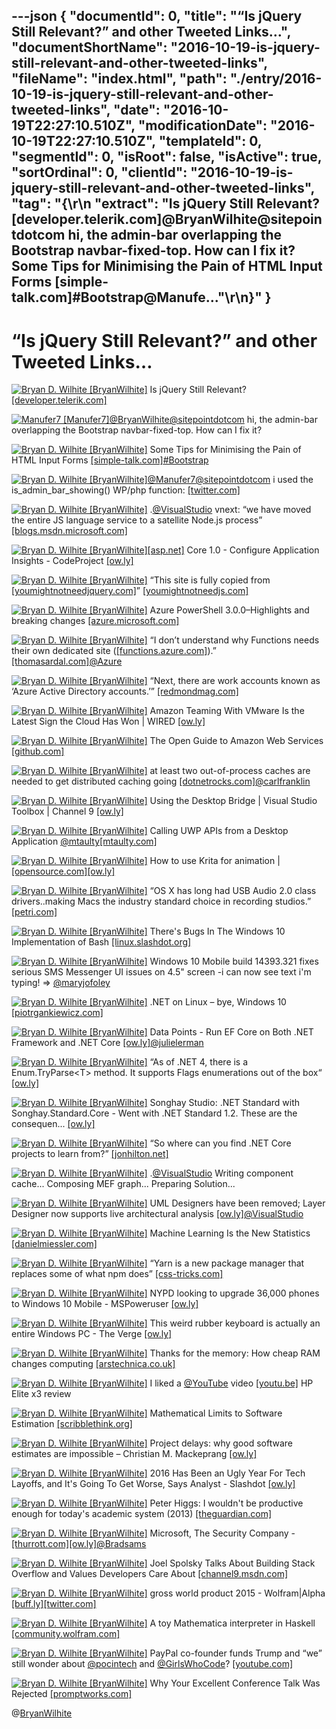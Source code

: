---json
{
  "documentId": 0,
  "title": "“Is jQuery Still Relevant?” and other Tweeted Links…",
  "documentShortName": "2016-10-19-is-jquery-still-relevant-and-other-tweeted-links",
  "fileName": "index.html",
  "path": "./entry/2016-10-19-is-jquery-still-relevant-and-other-tweeted-links",
  "date": "2016-10-19T22:27:10.510Z",
  "modificationDate": "2016-10-19T22:27:10.510Z",
  "templateId": 0,
  "segmentId": 0,
  "isRoot": false,
  "isActive": true,
  "sortOrdinal": 0,
  "clientId": "2016-10-19-is-jquery-still-relevant-and-other-tweeted-links",
  "tag": "{\r\n  \"extract\": \"Is jQuery Still Relevant? [developer.telerik.com]@BryanWilhite@sitepointdotcom hi, the admin-bar overlapping the Bootstrap navbar-fixed-top. How can I fix it?        Some Tips for Minimising the Pain of HTML Input Forms [simple-talk.com]#Bootstrap@Manufe...\"\r\n}"
}
---

# “Is jQuery Still Relevant?” and other Tweeted Links…

[<img alt="Bryan D. Wilhite [BryanWilhite]" src="https://songhay.blob.core.windows.net/shared-social-twitter/BryanWilhite.jpeg">](http://t.co/UNdqV0Z1zz "Bryan D. Wilhite [BryanWilhite]") Is jQuery Still Relevant? [[developer.telerik.com]](http://developer.telerik.com/featured/is-jquery-still-relevant/)

[<img alt="Manufer7 [Manufer7]" src="https://songhay.blob.core.windows.net/shared-social-twitter/Manufer7.jpeg">](https://t.co/FGYR31xflG "Manufer7 [Manufer7]")[@BryanWilhite](http://twitter.com/BryanWilhite)[@sitepointdotcom](http://twitter.com/sitepointdotcom) hi, the admin-bar overlapping the Bootstrap navbar-fixed-top. How can I fix it?

[<img alt="Bryan D. Wilhite [BryanWilhite]" src="https://songhay.blob.core.windows.net/shared-social-twitter/BryanWilhite.jpeg">](http://t.co/UNdqV0Z1zz "Bryan D. Wilhite [BryanWilhite]") Some Tips for Minimising the Pain of HTML Input Forms [[simple-talk.com]](https://www.simple-talk.com/dotnet/asp-net/tips-minimising-pain-html-input-forms/)[#Bootstrap](http://twitter.com/search?q=%23Bootstrap)

[<img alt="Bryan D. Wilhite [BryanWilhite]" src="https://songhay.blob.core.windows.net/shared-social-twitter/BryanWilhite.jpeg">](http://t.co/UNdqV0Z1zz "Bryan D. Wilhite [BryanWilhite]")[@Manufer7](http://twitter.com/Manufer7)[@sitepointdotcom](http://twitter.com/sitepointdotcom) i used the is_admin_bar_showing() WP/php function: [[twitter.com]](https://twitter.com/BryanWilhite/status/787081234874707968/photo/1)

[<img alt="Bryan D. Wilhite [BryanWilhite]" src="https://songhay.blob.core.windows.net/shared-social-twitter/BryanWilhite.jpeg">](http://t.co/UNdqV0Z1zz "Bryan D. Wilhite [BryanWilhite]") .[@VisualStudio](http://twitter.com/VisualStudio) vnext: “we have moved the entire JS language service to a satellite Node.js process” [[blogs.msdn.microsoft.com]](https://blogs.msdn.microsoft.com/visualstudio/2016/10/12/reduced-out-of-memory-crashes-in-visual-studio-15/)

[<img alt="Bryan D. Wilhite [BryanWilhite]" src="https://songhay.blob.core.windows.net/shared-social-twitter/BryanWilhite.jpeg">](http://t.co/UNdqV0Z1zz "Bryan D. Wilhite [BryanWilhite]")[[asp.net]](http://ASP.NET) Core 1.0 - Configure Application Insights - CodeProject [[ow.ly]](http://ow.ly/8gvL305gsyL)

[<img alt="Bryan D. Wilhite [BryanWilhite]" src="https://songhay.blob.core.windows.net/shared-social-twitter/BryanWilhite.jpeg">](http://t.co/UNdqV0Z1zz "Bryan D. Wilhite [BryanWilhite]") “This site is fully copied from [[youmightnotneedjquery.com]](http://youmightnotneedjquery.com)” [[youmightnotneedjs.com]](http://youmightnotneedjs.com/)

[<img alt="Bryan D. Wilhite [BryanWilhite]" src="https://songhay.blob.core.windows.net/shared-social-twitter/BryanWilhite.jpeg">](http://t.co/UNdqV0Z1zz "Bryan D. Wilhite [BryanWilhite]") Azure PowerShell 3.0.0–Highlights and breaking changes [[azure.microsoft.com]](https://azure.microsoft.com/en-us/blog/azure-powershell-300/)

[<img alt="Bryan D. Wilhite [BryanWilhite]" src="https://songhay.blob.core.windows.net/shared-social-twitter/BryanWilhite.jpeg">](http://t.co/UNdqV0Z1zz "Bryan D. Wilhite [BryanWilhite]") “I don’t understand why Functions needs their own dedicated site ([[functions.azure.com]](http://functions.azure.com)).” [[thomasardal.com]](http://thomasardal.com/my-experience-with-azure-functions-so-far/)[@Azure](http://twitter.com/Azure)

[<img alt="Bryan D. Wilhite [BryanWilhite]" src="https://songhay.blob.core.windows.net/shared-social-twitter/BryanWilhite.jpeg">](http://t.co/UNdqV0Z1zz "Bryan D. Wilhite [BryanWilhite]") “Next, there are work accounts known as ‘Azure Active Directory accounts.’” [[redmondmag.com]](https://redmondmag.com/articles/2016/09/15/microsoft-account-overlap-solution.aspx)

[<img alt="Bryan D. Wilhite [BryanWilhite]" src="https://songhay.blob.core.windows.net/shared-social-twitter/BryanWilhite.jpeg">](http://t.co/UNdqV0Z1zz "Bryan D. Wilhite [BryanWilhite]") Amazon Teaming With VMware Is the Latest Sign the Cloud Has Won | WIRED [[ow.ly]](http://ow.ly/Y7V5305ay0o)

[<img alt="Bryan D. Wilhite [BryanWilhite]" src="https://songhay.blob.core.windows.net/shared-social-twitter/BryanWilhite.jpeg">](http://t.co/UNdqV0Z1zz "Bryan D. Wilhite [BryanWilhite]") The Open Guide to Amazon Web Services [[github.com]](https://github.com/open-guides/og-aws)

[<img alt="Bryan D. Wilhite [BryanWilhite]" src="https://songhay.blob.core.windows.net/shared-social-twitter/BryanWilhite.jpeg">](http://t.co/UNdqV0Z1zz "Bryan D. Wilhite [BryanWilhite]") at least two out-of-process caches are needed to get distributed caching going [[dotnetrocks.com]](https://www.dotnetrocks.com/?show=1360)[@carlfranklin](http://twitter.com/carlfranklin)

[<img alt="Bryan D. Wilhite [BryanWilhite]" src="https://songhay.blob.core.windows.net/shared-social-twitter/BryanWilhite.jpeg">](http://t.co/UNdqV0Z1zz "Bryan D. Wilhite [BryanWilhite]") Using the Desktop Bridge | Visual Studio Toolbox | Channel 9 [[ow.ly]](http://ow.ly/ZzgE305816d)

[<img alt="Bryan D. Wilhite [BryanWilhite]" src="https://songhay.blob.core.windows.net/shared-social-twitter/BryanWilhite.jpeg">](http://t.co/UNdqV0Z1zz "Bryan D. Wilhite [BryanWilhite]") Calling UWP APIs from a Desktop Application [@mtaulty](http://twitter.com/mtaulty)[[mtaulty.com]](https://mtaulty.com/2016/10/11/calling-uwp-apis-from-a-desktop-application/)

[<img alt="Bryan D. Wilhite [BryanWilhite]" src="https://songhay.blob.core.windows.net/shared-social-twitter/BryanWilhite.jpeg">](http://t.co/UNdqV0Z1zz "Bryan D. Wilhite [BryanWilhite]") How to use Krita for animation | [[opensource.com]](http://Opensource.com)[[ow.ly]](http://ow.ly/6ddM305awY5)

[<img alt="Bryan D. Wilhite [BryanWilhite]" src="https://songhay.blob.core.windows.net/shared-social-twitter/BryanWilhite.jpeg">](http://t.co/UNdqV0Z1zz "Bryan D. Wilhite [BryanWilhite]") “OS X has long had USB Audio 2.0 class drivers..making Macs the industry standard choice in recording studios.” [[petri.com]](https://www.petri.com/native-usb-audio-2-0-coming-windows-10)

[<img alt="Bryan D. Wilhite [BryanWilhite]" src="https://songhay.blob.core.windows.net/shared-social-twitter/BryanWilhite.jpeg">](http://t.co/UNdqV0Z1zz "Bryan D. Wilhite [BryanWilhite]") There's Bugs In The Windows 10 Implementation of Bash [[linux.slashdot.org]](https://linux.slashdot.org/story/16/10/16/1812252/theres-bugs-in-the-windows-10-implementation-of-bash?utm_source=feedly1.0mainlinkanon&utm_medium=feed)

[<img alt="Bryan D. Wilhite [BryanWilhite]" src="https://songhay.blob.core.windows.net/shared-social-twitter/BryanWilhite.jpeg">](http://t.co/UNdqV0Z1zz "Bryan D. Wilhite [BryanWilhite]") Windows 10 Mobile build 14393.321 fixes serious SMS Messenger UI issues on 4.5" screen -i can now see text i'm typing! =&gt; [@maryjofoley](http://twitter.com/maryjofoley)

[<img alt="Bryan D. Wilhite [BryanWilhite]" src="https://songhay.blob.core.windows.net/shared-social-twitter/BryanWilhite.jpeg">](http://t.co/UNdqV0Z1zz "Bryan D. Wilhite [BryanWilhite]") .NET on Linux – bye, Windows 10 [[piotrgankiewicz.com]](http://piotrgankiewicz.com/2016/10/17/net-on-linux-bye-windows-10/)

[<img alt="Bryan D. Wilhite [BryanWilhite]" src="https://songhay.blob.core.windows.net/shared-social-twitter/BryanWilhite.jpeg">](http://t.co/UNdqV0Z1zz "Bryan D. Wilhite [BryanWilhite]") Data Points - Run EF Core on Both .NET Framework and .NET Core [[ow.ly]](http://ow.ly/OIsG305cCkv)[@julielerman](http://twitter.com/julielerman)

[<img alt="Bryan D. Wilhite [BryanWilhite]" src="https://songhay.blob.core.windows.net/shared-social-twitter/BryanWilhite.jpeg">](http://t.co/UNdqV0Z1zz "Bryan D. Wilhite [BryanWilhite]") “As of .NET 4, there is a Enum.TryParse&lt;T&gt; method. It supports Flags enumerations out of the box“ [[ow.ly]](http://ow.ly/q64v305cF3G)

[<img alt="Bryan D. Wilhite [BryanWilhite]" src="https://songhay.blob.core.windows.net/shared-social-twitter/BryanWilhite.jpeg">](http://t.co/UNdqV0Z1zz "Bryan D. Wilhite [BryanWilhite]") Songhay Studio: .NET Standard with Songhay.Standard.Core - Went with .NET Standard 1.2. These are the consequen... [[ow.ly]](http://ow.ly/KQ0b505qmgS)

[<img alt="Bryan D. Wilhite [BryanWilhite]" src="https://songhay.blob.core.windows.net/shared-social-twitter/BryanWilhite.jpeg">](http://t.co/UNdqV0Z1zz "Bryan D. Wilhite [BryanWilhite]") “So where can you find .NET Core projects to learn from?” [[jonhilton.net]](https://jonhilton.net/2016/10/12/learning-dotnet-core-by-example/)

[<img alt="Bryan D. Wilhite [BryanWilhite]" src="https://songhay.blob.core.windows.net/shared-social-twitter/BryanWilhite.jpeg">](http://t.co/UNdqV0Z1zz "Bryan D. Wilhite [BryanWilhite]") .[@VisualStudio](http://twitter.com/VisualStudio) Writing component cache... Composing MEF graph... Preparing Solution...

[<img alt="Bryan D. Wilhite [BryanWilhite]" src="https://songhay.blob.core.windows.net/shared-social-twitter/BryanWilhite.jpeg">](http://t.co/UNdqV0Z1zz "Bryan D. Wilhite [BryanWilhite]") UML Designers have been removed; Layer Designer now supports live architectural analysis [[ow.ly]](http://ow.ly/vP2c305gsnS)[@VisualStudio](http://twitter.com/VisualStudio)

[<img alt="Bryan D. Wilhite [BryanWilhite]" src="https://songhay.blob.core.windows.net/shared-social-twitter/BryanWilhite.jpeg">](http://t.co/UNdqV0Z1zz "Bryan D. Wilhite [BryanWilhite]") Machine Learning Is the New Statistics [[danielmiessler.com]](https://danielmiessler.com/blog/machine-learning-new-statistics/)

[<img alt="Bryan D. Wilhite [BryanWilhite]" src="https://songhay.blob.core.windows.net/shared-social-twitter/BryanWilhite.jpeg">](http://t.co/UNdqV0Z1zz "Bryan D. Wilhite [BryanWilhite]") “Yarn is a new package manager that replaces some of what npm does” [[css-tricks.com]](https://css-tricks.com/yarn/)

[<img alt="Bryan D. Wilhite [BryanWilhite]" src="https://songhay.blob.core.windows.net/shared-social-twitter/BryanWilhite.jpeg">](http://t.co/UNdqV0Z1zz "Bryan D. Wilhite [BryanWilhite]") NYPD looking to upgrade 36,000 phones to Windows 10 Mobile - MSPoweruser [[ow.ly]](http://ow.ly/xu5g305axFT)

[<img alt="Bryan D. Wilhite [BryanWilhite]" src="https://songhay.blob.core.windows.net/shared-social-twitter/BryanWilhite.jpeg">](http://t.co/UNdqV0Z1zz "Bryan D. Wilhite [BryanWilhite]") This weird rubber keyboard is actually an entire Windows PC - The Verge [[ow.ly]](http://ow.ly/HtRQ305awGw)

[<img alt="Bryan D. Wilhite [BryanWilhite]" src="https://songhay.blob.core.windows.net/shared-social-twitter/BryanWilhite.jpeg">](http://t.co/UNdqV0Z1zz "Bryan D. Wilhite [BryanWilhite]") Thanks for the memory: How cheap RAM changes computing [[arstechnica.co.uk]](http://arstechnica.co.uk/gadgets/2016/10/how-cheap-ram-changes-computing/)

[<img alt="Bryan D. Wilhite [BryanWilhite]" src="https://songhay.blob.core.windows.net/shared-social-twitter/BryanWilhite.jpeg">](http://t.co/UNdqV0Z1zz "Bryan D. Wilhite [BryanWilhite]") I liked a [@YouTube](http://twitter.com/YouTube) video [[youtu.be]](http://youtu.be/efUVh9eME5Y?a) HP Elite x3 review

[<img alt="Bryan D. Wilhite [BryanWilhite]" src="https://songhay.blob.core.windows.net/shared-social-twitter/BryanWilhite.jpeg">](http://t.co/UNdqV0Z1zz "Bryan D. Wilhite [BryanWilhite]") Mathematical Limits to Software Estimation [[scribblethink.org]](http://scribblethink.org/Work/Softestim/softestim.html)

[<img alt="Bryan D. Wilhite [BryanWilhite]" src="https://songhay.blob.core.windows.net/shared-social-twitter/BryanWilhite.jpeg">](http://t.co/UNdqV0Z1zz "Bryan D. Wilhite [BryanWilhite]") Project delays: why good software estimates are impossible – Christian M. Mackeprang [[ow.ly]](http://ow.ly/ShZu305cCmN)

[<img alt="Bryan D. Wilhite [BryanWilhite]" src="https://songhay.blob.core.windows.net/shared-social-twitter/BryanWilhite.jpeg">](http://t.co/UNdqV0Z1zz "Bryan D. Wilhite [BryanWilhite]") 2016 Has Been an Ugly Year For Tech Layoffs, and It's Going To Get Worse, Says Analyst - Slashdot [[ow.ly]](http://ow.ly/hg12305cCxj)

[<img alt="Bryan D. Wilhite [BryanWilhite]" src="https://songhay.blob.core.windows.net/shared-social-twitter/BryanWilhite.jpeg">](http://t.co/UNdqV0Z1zz "Bryan D. Wilhite [BryanWilhite]") Peter Higgs: I wouldn't be productive enough for today's academic system (2013) [[theguardian.com]](https://www.theguardian.com/science/2013/dec/06/peter-higgs-boson-academic-system)

[<img alt="Bryan D. Wilhite [BryanWilhite]" src="https://songhay.blob.core.windows.net/shared-social-twitter/BryanWilhite.jpeg">](http://t.co/UNdqV0Z1zz "Bryan D. Wilhite [BryanWilhite]") Microsoft, The Security Company - [[thurrott.com]](http://Thurrott.com)[[ow.ly]](http://ow.ly/hBRT305cb3z)[@Bradsams](http://twitter.com/Bradsams)

[<img alt="Bryan D. Wilhite [BryanWilhite]" src="https://songhay.blob.core.windows.net/shared-social-twitter/BryanWilhite.jpeg">](http://t.co/UNdqV0Z1zz "Bryan D. Wilhite [BryanWilhite]") Joel Spolsky Talks About Building Stack Overflow and Values Developers Care About [[channel9.msdn.com]](https://channel9.msdn.com/Blogs/Seth-Juarez/Joel-Spolsky-Talks-About-Building-Stack-Overflow-and-Values-Developers-Care-About)

[<img alt="Bryan D. Wilhite [BryanWilhite]" src="https://songhay.blob.core.windows.net/shared-social-twitter/BryanWilhite.jpeg">](http://t.co/UNdqV0Z1zz "Bryan D. Wilhite [BryanWilhite]") gross world product 2015 - Wolfram|Alpha [[buff.ly]](http://buff.ly/2e20dna)[[twitter.com]](https://twitter.com/BryanWilhite/status/786117456595214336/photo/1)

[<img alt="Bryan D. Wilhite [BryanWilhite]" src="https://songhay.blob.core.windows.net/shared-social-twitter/BryanWilhite.jpeg">](http://t.co/UNdqV0Z1zz "Bryan D. Wilhite [BryanWilhite]") A toy Mathematica interpreter in Haskell [[community.wolfram.com]](http://community.wolfram.com/groups/-/m/t/943405)

[<img alt="Bryan D. Wilhite [BryanWilhite]" src="https://songhay.blob.core.windows.net/shared-social-twitter/BryanWilhite.jpeg">](http://t.co/UNdqV0Z1zz "Bryan D. Wilhite [BryanWilhite]") PayPal co-founder funds Trump and “we” still wonder about [@pocintech](http://twitter.com/pocintech) and [@GirlsWhoCode](http://twitter.com/GirlsWhoCode)? [[youtube.com]](https://www.youtube.com/watch?v=huuCTW4bb3w)

[<img alt="Bryan D. Wilhite [BryanWilhite]" src="https://songhay.blob.core.windows.net/shared-social-twitter/BryanWilhite.jpeg">](http://t.co/UNdqV0Z1zz "Bryan D. Wilhite [BryanWilhite]") Why Your Excellent Conference Talk Was Rejected [[promptworks.com]](https://www.promptworks.com/blog/why-your-excellent-talk-was-rejected)

@[BryanWilhite](https://twitter.com/BryanWilhite)
